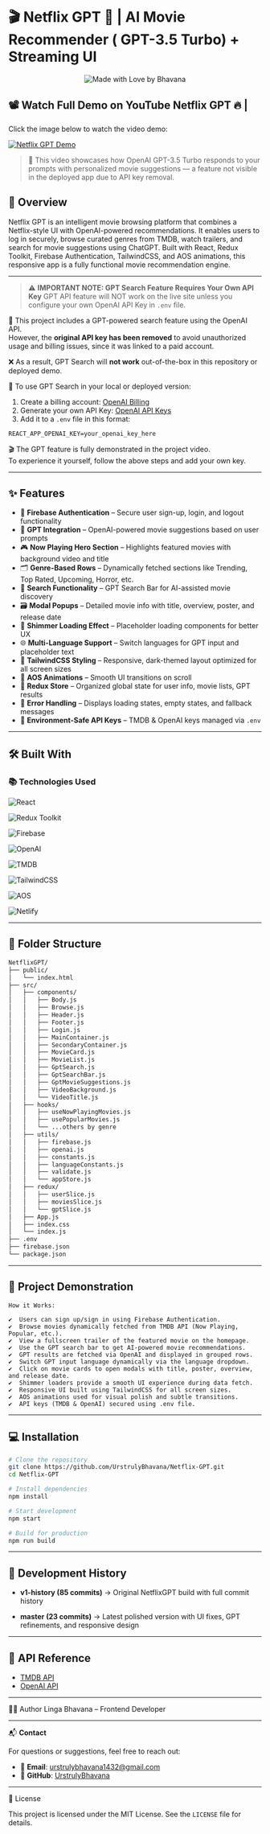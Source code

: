 # 🎬 Netflix GPT 🎥 | AI Movie Recommender ( GPT-3.5 Turbo) + Streaming UI 

<p align="center">
  <img src="https://img.shields.io/badge/Made%20with-%F0%9F%92%96%20by%20Bhavana-brightgreen?style=for-the-badge" alt="Made with Love by Bhavana" />
</p>

## 📽️ Watch Full Demo on YouTube Netflix GPT 🔥 |

Click the image below to watch the video demo:

[![Netflix GPT Demo](https://img.youtube.com/vi/PFfKG8Wsnws/0.jpg)](https://youtu.be/PFfKG8Wsnws)

> 🎥 This video showcases how OpenAI GPT-3.5 Turbo responds to your prompts with personalized movie suggestions — a feature not visible in the deployed app due to API key removal.


## 🌟 Overview

Netflix GPT is an intelligent movie browsing platform that combines a Netflix-style UI with OpenAI-powered recommendations. It enables users to log in securely, browse curated genres from TMDB, watch trailers, and search for movie suggestions using ChatGPT. Built with React, Redux Toolkit, Firebase Authentication, TailwindCSS, and AOS animations, this responsive app is a fully functional movie recommendation engine.

---

> ⚠️ **IMPORTANT NOTE: GPT Search Feature Requires Your Own API Key**
 GPT API feature will NOT work on the live site unless you configure your own OpenAI API Key in `.env` file.

🚫 This project includes a GPT-powered search feature using the OpenAI API.  
However, the **original API key has been removed** to avoid unauthorized usage and billing issues, since it was linked to a paid account.

❌ As a result, GPT Search will **not work** out-of-the-box in this repository or deployed demo.

🔑 To use GPT Search in your local or deployed version:
1. Create a billing account: [OpenAI Billing](https://platform.openai.com/account/billing)
2. Generate your own API Key: [OpenAI API Keys](https://platform.openai.com/account/api-keys)
3. Add it to a `.env` file in this format:
```env
REACT_APP_OPENAI_KEY=your_openai_key_here
```

🎬 The GPT feature is fully demonstrated in the project video.  
To experience it yourself, follow the above steps and add your own key.

---

## ✨ Features

- 🔐 **Firebase Authentication** – Secure user sign-up, login, and logout functionality
- 🧠 **GPT Integration** – OpenAI-powered movie suggestions based on user prompts
- 🎮 **Now Playing Hero Section** – Highlights featured movies with background video and title
- 🗂️ **Genre-Based Rows** – Dynamically fetched sections like Trending, Top Rated, Upcoming, Horror, etc.
- 🔎 **Search Functionality** – GPT Search Bar for AI-assisted movie discovery
- 🗃️ **Modal Popups** – Detailed movie info with title, overview, poster, and release date
- 🧱 **Shimmer Loading Effect** – Placeholder loading components for better UX
- 🌐 **Multi-Language Support** – Switch languages for GPT input and placeholder text
- 🎨 **TailwindCSS Styling** – Responsive, dark-themed layout optimized for all screen sizes
- 💫 **AOS Animations** – Smooth UI transitions on scroll
- 🔄 **Redux Store** – Organized global state for user info, movie lists, GPT results
- 🧾 **Error Handling** – Displays loading states, empty states, and fallback messages
- 📆 **Environment-Safe API Keys** – TMDB & OpenAI keys managed via `.env`

---

## 🛠️ Built With

### 📚 Technologies Used

![React](https://img.shields.io/badge/React-20232A?style=flat&logo=react&logoColor=61DAFB)

![Redux Toolkit](https://img.shields.io/badge/Redux--Toolkit-purple?style=flat)

![Firebase](https://img.shields.io/badge/Firebase-ffca28?style=flat&logo=firebase&logoColor=black)

![OpenAI](https://img.shields.io/badge/OpenAI-412991?style=flat&logo=openai&logoColor=white)

![TMDB](https://img.shields.io/badge/TMDB-01b4e4?style=flat&logoColor=white)

![TailwindCSS](https://img.shields.io/badge/TailwindCSS-06B6D4?style=flat&logo=tailwindcss&logoColor=white)

![AOS](https://img.shields.io/badge/AOS-Animations-green?style=flat)

![Netlify](https://img.shields.io/badge/Hosted_on-Netlify-00C7B7?style=flat)

---

## 📁 Folder Structure

```bash
NetflixGPT/
├── public/
│   └── index.html
├── src/
│   ├── components/
│   │   ├── Body.js
│   │   ├── Browse.js
│   │   ├── Header.js
│   │   ├── Footer.js
│   │   ├── Login.js
│   │   ├── MainContainer.js
│   │   ├── SecondaryContainer.js
│   │   ├── MovieCard.js
│   │   ├── MovieList.js
│   │   ├── GptSearch.js
│   │   ├── GptSearchBar.js
│   │   ├── GptMovieSuggestions.js
│   │   ├── VideoBackground.js
│   │   └── VideoTitle.js
│   ├── hooks/
│   │   ├── useNowPlayingMovies.js
│   │   ├── usePopularMovies.js
│   │   └── ...others by genre
│   ├── utils/
│   │   ├── firebase.js
│   │   ├── openai.js
│   │   ├── constants.js
│   │   ├── languageConstants.js
│   │   ├── validate.js
│   │   └── appStore.js
│   ├── redux/
│   │   ├── userSlice.js
│   │   ├── moviesSlice.js
│   │   └── gptSlice.js
│   ├── App.js
│   ├── index.css
│   └── index.js
├── .env
├── firebase.json
└── package.json
```

---


## 📝 Project Demonstration

```
How it Works:

✔️  Users can sign up/sign in using Firebase Authentication.
✔️  Browse movies dynamically fetched from TMDB API (Now Playing, Popular, etc.).
✔️  View a fullscreen trailer of the featured movie on the homepage.
✔️  Use the GPT search bar to get AI-powered movie recommendations.
✔️  GPT results are fetched via OpenAI and displayed in grouped rows.
✔️  Switch GPT input language dynamically via the language dropdown.
✔️  Click on movie cards to open modals with title, poster, overview, and release date.
✔️  Shimmer loaders provide a smooth UI experience during data fetch.
✔️  Responsive UI built using TailwindCSS for all screen sizes.
✔️  AOS animations used for visual polish and subtle transitions.
✔️  API keys (TMDB & OpenAI) secured using .env file.
```
---

## 💻 Installation

```bash
# Clone the repository
git clone https://github.com/UrstrulyBhavana/Netflix-GPT.git
cd Netflix-GPT

# Install dependencies
npm install

# Start development
npm start

# Build for production
npm run build
```
---

## 📌 Development History

- **v1-history (85 commits)** → Original NetflixGPT build with full commit history
  
- **master (23 commits)** → Latest polished version with UI fixes, GPT refinements, and responsive design

---

## 🔗 API Reference

- [TMDB API](https://developer.themoviedb.org/docs)
- [OpenAI API](https://platform.openai.com/docs/)

---

🙋‍♀️ Author
Linga Bhavana – Frontend Developer

---

📬 **Contact**

For questions or suggestions, feel free to reach out:

- 📧 **Email**: [urstrulybhavana1432@gmail.com](mailto:urstrulybhavana1432@gmail.com)  
- 🐙 **GitHub**: [UrstrulyBhavana](https://github.com/UrstrulyBhavana)

---

📜 License

This project is licensed under the MIT License. See the `LICENSE` file for details.

